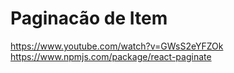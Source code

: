 # Paginacão de Item 
https://www.youtube.com/watch?v=GWsS2eYFZOk
https://www.npmjs.com/package/react-paginate

